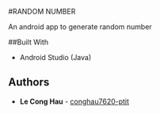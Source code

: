 #RANDOM NUMBER

An android app to generate random number

##Built With

* Android Studio (Java)

## Authors

* **Le Cong Hau** - [conghau7620-ptit](https://github.com/conghau7620-ptit)
